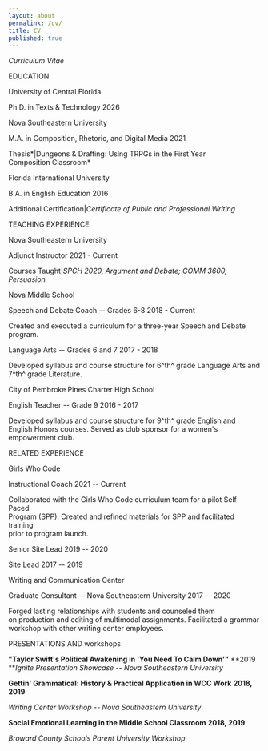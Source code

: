 ```yaml
---
layout: about
permalink: /cv/
title: CV
published: true
---
```

*Curriculum Vitae*

EDUCATION

University of Central Florida

Ph.D. in Texts & Technology 2026

Nova Southeastern University

M.A. in Composition, Rhetoric, and Digital Media 2021

Thesis*\|Dungeons & Drafting: Using TRPGs in the First Year\
Composition Classroom*

Florida International University

B.A. in English Education 2016

Additional Certification\|*Certificate of Public and Professional
Writing*

TEACHING EXPERIENCE

Nova Southeastern University

Adjunct Instructor 2021 - Current

Courses Taught\|*SPCH 2020, Argument and Debate; COMM 3600, Persuasion*

Nova Middle School

Speech and Debate Coach -- Grades 6-8 2018 - Current

Created and executed a curriculum for a three-year Speech and Debate
program.

Language Arts -- Grades 6 and 7 2017 - 2018

Developed syllabus and course structure for 6^th^ grade Language Arts
and 7^th^ grade Literature.

City of Pembroke Pines Charter High School

English Teacher -- Grade 9 2016 - 2017

Developed syllabus and course structure for 9^th^ grade English and
English Honors courses. Served as club sponsor for a women's empowerment
club.

RELATED EXPERIENCE

Girls Who Code

Instructional Coach 2021 -- Current

Collaborated with the Girls Who Code curriculum team for a pilot
Self-Paced\
Program (SPP). Created and refined materials for SPP and facilitated
training\
prior to program launch.

Senior Site Lead 2019 -- 2020

Site Lead 2017 -- 2019

Writing and Communication Center

Graduate Consultant -- Nova Southeastern University 2017 -- 2020

Forged lasting relationships with students and counseled them\
on production and editing of multimodal assignments. Facilitated a
grammar\
workshop with other writing center employees.

PRESENTATIONS AND workshops

**"Taylor Swift's Political Awakening in 'You Need To Calm Down'"**
**2019\
***Ignite Presentation Showcase -- Nova Southeastern University*

**Gettin' Grammatical: History & Practical Application in WCC Work**
**2018, 2019**

*Writing Center Workshop -- Nova Southeastern University*

**Social Emotional Learning in the Middle School Classroom** **2018,
2019**

*Broward County Schools Parent University Workshop*
